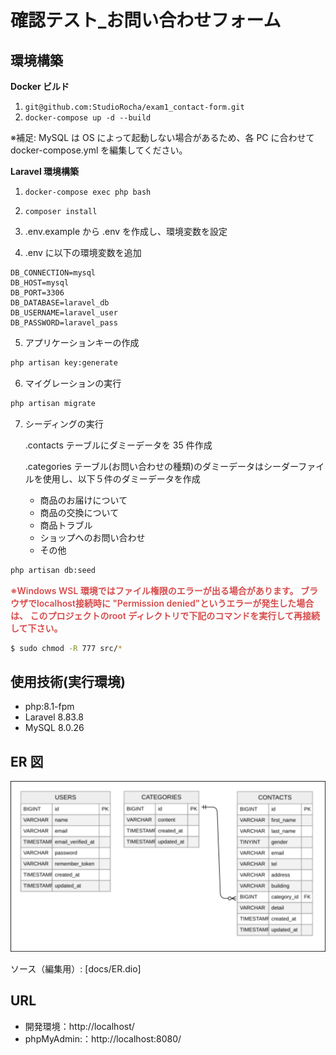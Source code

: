 # 確認テスト\_お問い合わせフォーム

## 環境構築

**Docker ビルド**

1. `git@github.com:StudioRocha/exam1_contact-form.git`
2. `docker-compose up -d --build`

※補足: MySQL は OS によって起動しない場合があるため、各 PC に合わせて docker-compose.yml を編集してください。

**Laravel 環境構築**

1. `docker-compose exec php bash`
2. `composer install`

3. .env.example から .env を作成し、環境変数を設定
4. .env に以下の環境変数を追加

```text
DB_CONNECTION=mysql
DB_HOST=mysql
DB_PORT=3306
DB_DATABASE=laravel_db
DB_USERNAME=laravel_user
DB_PASSWORD=laravel_pass
```

5. アプリケーションキーの作成

```bash
php artisan key:generate
```

6. マイグレーションの実行

```bash
php artisan migrate
```

7. シーディングの実行

   .contacts テーブルにダミーデータを 35 件作成
   
   .categories テーブル(お問い合わせの種類)のダミーデータはシーダーファイルを使用し、以下５件のダミーデータを作成

   -   商品のお届けについて
   -   商品の交換について
   -   商品トラブル
   -   ショップへのお問い合わせ
   -   その他

```bash
php artisan db:seed
```


<p style="color:#d74b4b; font-weight:600;">
※Windows WSL 環境ではファイル権限のエラーが出る場合があります。
ブラウザでlocalhost接続時に "Permission denied"というエラーが発生した場合は、
このプロジェクトのroot ディレクトリで下記のコマンドを実行して再接続して下さい。

</p>

```bash
$ sudo chmod -R 777 src/*
```



## 使用技術(実行環境)

-   php:8.1-fpm
-   Laravel 8.83.8
-   MySQL 8.0.26

## ER 図

<img src="docs/images/ER.svg" width="640" alt="ER図">

ソース（編集用）: [docs/ER.dio]

## URL

-   開発環境：http://localhost/
-   phpMyAdmin:：http://localhost:8080/

